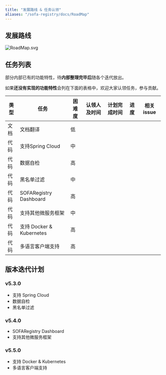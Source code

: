 ```yaml
---
title: "发展路线 & 任务认领"
aliases: "/sofa-registry/docs/RoadMap"
---
```


## 发展路线

![RoadMap.svg](https://gw.alipayobjects.com/zos/basement_prod/bcfb5589-d1a0-45d6-a2ce-289c476311f5.svg)


## 任务列表
部分内部已有的功能特性，待**内部整理完毕后**随各个迭代放出。

如果**还没有实现的功能特性**会列在下面的表格中，欢迎大家认领任务，参与贡献。

| 类型 | 任务 | 困难度 | 认领人及时间 | 计划完成时间 | 进度 | 相关issue |
| --- | --- | --- | --- | --- | --- | --- |
| 文档 | 文档翻译 | 低 |  |  |  |  |
| 代码 | 支持Spring Cloud | 中 |  |  |  |  |
| 代码 | 数据自检 | 高 |  |  |  |  |
| 代码 | 黑名单过滤 | 中 |  |  |  |  |
| 代码 | SOFARegistry Dashboard | 高 |  |  |  |  |
| 代码 | 支持其他微服务框架 | 中 |  |  |  |  |
| 代码 | 支持 Docker & Kubernetes | 高 |  |  |  |  |
| 代码 | 多语言客户端支持 | 高 |  |  |  |  |


## 版本迭代计划

### v5.3.0
* 支持 Spring Cloud
* 数据自检
* 黑名单过滤

### v5.4.0
* SOFARegistry Dashboard
* 支持其他微服务框架

### v5.5.0
* 支持 Docker & Kubernetes
* 多语言客户端支持
